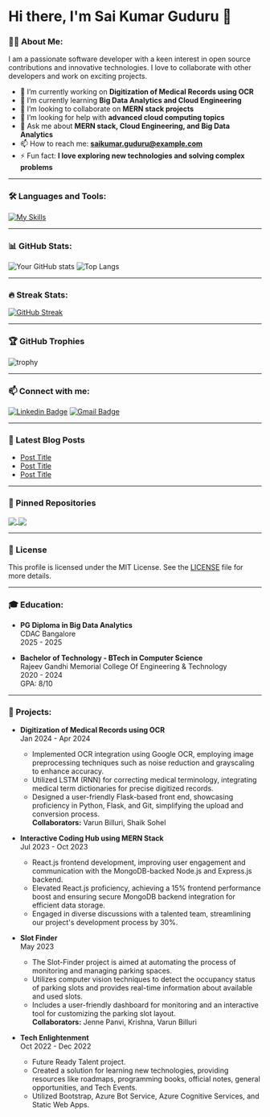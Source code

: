# Hi there, I'm Sai Kumar Guduru 👋

### 👨‍💻 About Me:
I am a passionate software developer with a keen interest in open source contributions and innovative technologies. I love to collaborate with other developers and work on exciting projects.

- 🔭 I’m currently working on **Digitization of Medical Records using OCR**
- 🌱 I’m currently learning **Big Data Analytics and Cloud Engineering**
- 👯 I’m looking to collaborate on **MERN stack projects**
- 🤔 I’m looking for help with **advanced cloud computing topics**
- 💬 Ask me about **MERN stack, Cloud Engineering, and Big Data Analytics**
- 📫 How to reach me: **saikumar.guduru@example.com**
- ⚡ Fun fact: **I love exploring new technologies and solving complex problems**

---

### 🛠️ Languages and Tools:
[![My Skills](https://skillicons.dev/icons?i=js,ts,react,nodejs,html,css,python,java,cpp,git,github,docker,kubernetes,aws,linux)](https://skillicons.dev)

---

### 📊 GitHub Stats:
![Your GitHub stats](https://github-readme-stats.vercel.app/api?username=skg1312&show_icons=true&theme=radical)
![Top Langs](https://github-readme-stats.vercel.app/api/top-langs/?username=skg1312&layout=compact&theme=radical)

---

### 🔥 Streak Stats:
[![GitHub Streak](https://github-readme-streak-stats.herokuapp.com/?user=skg1312&theme=radical)](https://git.io/streak-stats)

---

### 🏆 GitHub Trophies
![trophy](https://github-profile-trophy.vercel.app/?username=skg1312&theme=radical)

---

### 📫 Connect with me:
[![Linkedin Badge](https://img.shields.io/badge/-SaiKumarGuduru-blue?style=flat-square&logo=Linkedin&logoColor=white&link=https://www.linkedin.com/in/saikumarguduru/)](https://www.linkedin.com/in/saikumarguduru/)
[![Gmail Badge](https://img.shields.io/badge/-saikumar.guduru@gmail.com-c14438?style=flat-square&logo=Gmail&logoColor=white&link=mailto:saikumar.guduru@gmail.com)](mailto:saikumar.guduru@gmail.com)

---

### 📘 Latest Blog Posts
<!-- BLOG-POST-LIST:START -->
- [Post Title](https://yourblog.com/post-url)
- [Post Title](https://yourblog.com/post-url)
- [Post Title](https://yourblog.com/post-url)
<!-- BLOG-POST-LIST:END -->

---

### 📂 Pinned Repositories

<a href="https://github.com/skg1312/repo1">
  <img align="center" src="https://github-readme-stats.vercel.app/api/pin/?username=skg1312&repo=repo1&theme=radical" />
</a>
<a href="https://github.com/skg1312/repo2">
  <img align="center" src="https://github-readme-stats.vercel.app/api/pin/?username=skg1312&repo=repo2&theme=radical" />
</a>

---

### 📝 License
This profile is licensed under the MIT License. See the [LICENSE](./LICENSE) file for more details.

---

### 🎓 Education:
- **PG Diploma in Big Data Analytics**  
  CDAC Bangalore  
  2025 - 2025

- **Bachelor of Technology - BTech in Computer Science**  
  Rajeev Gandhi Memorial College Of Engineering & Technology  
  2020 - 2024  
  GPA: 8/10

---


### 🚀 Projects:
- **Digitization of Medical Records using OCR**  
  Jan 2024 - Apr 2024  
  - Implemented OCR integration using Google OCR, employing image preprocessing techniques such as noise reduction and grayscaling to enhance accuracy.
  - Utilized LSTM (RNN) for correcting medical terminology, integrating medical term dictionaries for precise digitized records.
  - Designed a user-friendly Flask-based front end, showcasing proficiency in Python, Flask, and Git, simplifying the upload and conversion process.  
  **Collaborators:** Varun Billuri, Shaik Sohel

- **Interactive Coding Hub using MERN Stack**  
  Jul 2023 - Oct 2023  
  - React.js frontend development, improving user engagement and communication with the MongoDB-backed Node.js and Express.js backend.
  - Elevated React.js proficiency, achieving a 15% frontend performance boost and ensuring secure MongoDB backend integration for efficient data storage.
  - Engaged in diverse discussions with a talented team, streamlining our project's development process by 30%.

- **Slot Finder**  
  May 2023  
  - The Slot-Finder project is aimed at automating the process of monitoring and managing parking spaces.
  - Utilizes computer vision techniques to detect the occupancy status of parking slots and provides real-time information about available and used slots.
  - Includes a user-friendly dashboard for monitoring and an interactive tool for customizing the parking slot layout.  
  **Collaborators:** Jenne Panvi, Krishna, Varun Billuri

- **Tech Enlightenment**  
  Oct 2022 - Dec 2022  
  - Future Ready Talent project.
  - Created a solution for learning new technologies, providing resources like roadmaps, programming books, official notes, general opportunities, and Tech Events.
  - Utilized Bootstrap, Azure Bot Service, Azure Cognitive Services, and Static Web Apps.
